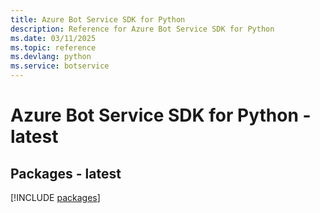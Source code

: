 ```yaml
---
title: Azure Bot Service SDK for Python
description: Reference for Azure Bot Service SDK for Python
ms.date: 03/11/2025
ms.topic: reference
ms.devlang: python
ms.service: botservice
---
```

# Azure Bot Service SDK for Python - latest
## Packages - latest
[!INCLUDE [packages](bot-service-index.md)]